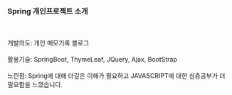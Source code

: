 <h3>Spring 개인프로젝트 소개</h3>
<br>
<br>
개발의도: 개인 메모기록 블로그 <br>
<br>
활용기술: SpringBoot, ThymeLeaf, JQuery, Ajax, BootStrap
<br>
<br>
느낀점: Spring에 대해 더깊은 이해가 필요하고 JAVASCRIPT에 대한 심층공부가 더 필요함을 느꼈습니다.
